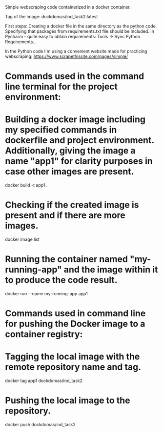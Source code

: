 Simple webscraping code containerized in a docker container.

Tag of the image:
dockdomas/ind_task2:latest

First steps:
Creating a docker file in the same directory as the python code.
Specifying that packages from requirements.txt file should be included.
In Pycharm - quite easy to obtain requirements: Tools -> Sync Python Requirements...

In the Python code I'm using a convenient website made for practicing webscraping: https://www.scrapethissite.com/pages/simple/

# Commands used in the command line terminal for the project environment:

# Building a docker image including my specified commands in dockerfile and project environment. Additionally, giving the image a name "app1" for clarity purposes in case other images are present.
docker build -t app1 . 


# Checking if the created image is present and if there are more images.
docker image list


# Running the container named "my-running-app" and the image within it to produce the code result.
docker run --name my-running-app app1


# Commands used in command line for pushing the Docker image to a container registry:

# Tagging the local image with the remote repository name and tag.
docker tag app1 dockdomas/ind_task2


# Pushing the local image to the repository.
docker push dockdomas/ind_task2


